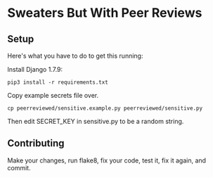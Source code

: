 Sweaters But With Peer Reviews
==============================

Setup
-----

Here's what you have to do to get this running:

Install Django 1.7.9:

```
pip3 install -r requirements.txt
```

Copy example secrets file over.

```
cp peerreviewed/sensitive.example.py peerreviewed/sensitive.py
```

Then edit SECRET_KEY in sensitive.py to be a random string.

Contributing
------------

Make your changes, run flake8, fix your code, test it, fix it again, and commit.
